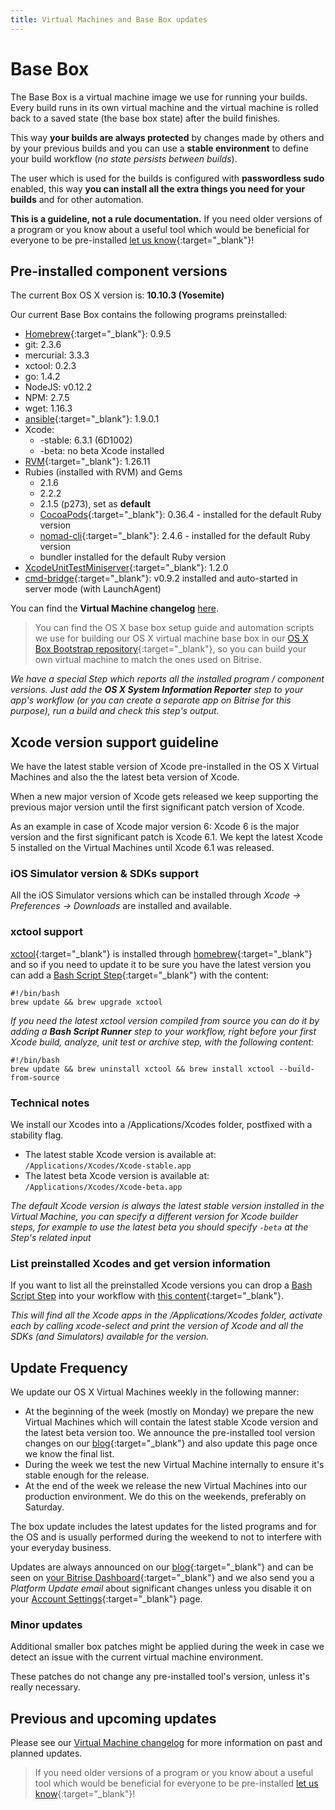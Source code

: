 ```yaml
---
title: Virtual Machines and Base Box updates
---
```


# Base Box

The Base Box is a virtual machine image we use for running your builds.
Every build runs in its own virtual machine and the virtual machine is
rolled back to a saved state (the base box state) after the build finishes.

This way **your builds are always protected** by changes made by others and
by your previous builds and you can use a **stable environment** to
define your build workflow (*no state persists between builds*).

The user which is used for the builds is configured with **passwordless sudo** enabled,
this way **you can install all the extra things you need for your builds**
and for other automation.

**This is a guideline, not a rule documentation.**
If you need older versions of a program or you know about a useful tool
which would be beneficial for everyone to be
pre-installed [let us know](http://www.bitrise.io/contact){:target="_blank"}!


## Pre-installed component versions

The current Box OS X version is: **10.10.3 (Yosemite)**

Our current Base Box contains the following programs preinstalled:

* [Homebrew](http://brew.sh/){:target="_blank"}: 0.9.5
* git: 2.3.6
* mercurial: 3.3.3
* xctool: 0.2.3
* go: 1.4.2
* NodeJS: v0.12.2
* NPM: 2.7.5
* wget: 1.16.3
* [ansible](http://www.ansible.com/home){:target="_blank"}: 1.9.0.1
* Xcode:
  * -stable: 6.3.1 (6D1002)
  * -beta: no beta Xcode installed
* [RVM](http://rvm.io/){:target="_blank"}: 1.26.11
* Rubies (installed with RVM) and Gems
  * 2.1.6
  * 2.2.2
  * 2.1.5 (p273), set as **default**
  * [CocoaPods](http://cocoapods.org/){:target="_blank"}: 0.36.4 - installed for the default Ruby version
  * [nomad-cli](http://nomad-cli.com/){:target="_blank"}: 2.4.6 - installed for the default Ruby version
  * bundler installed for the default Ruby version
* [XcodeUnitTestMiniserver](https://github.com/bitrise-io/xcodebuild-unittest-miniserver){:target="_blank"}: 1.2.0
* [cmd-bridge](https://github.com/bitrise-io/cmd-bridge){:target="_blank"}: v0.9.2 installed and auto-started in server mode (with LaunchAgent)

You can find the **Virtual Machine changelog** [here](/docs/vm-box-changelog.html).

> You can find the OS X base box setup guide and automation scripts
> we use for building our OS X virtual machine base box
> in our [OS X Box Bootstrap repository](https://github.com/bitrise-io/osx-box-bootstrap){:target="_blank"},
> so you can build your own virtual machine to match the ones used on Bitrise.

*We have a special Step which reports all the installed program / component versions.
Just add the **OS X System Information Reporter** step
to your app's workflow (or you can create a separate app on Bitrise
for this purpose), run a build and check this step's output.*


## Xcode version support guideline

We have the latest stable version of Xcode pre-installed in the OS X Virtual Machines and also the the latest beta version of Xcode.

When a new major version of Xcode gets released we keep supporting the previous major version until the first significant patch version of Xcode.

As an example in case of Xcode major version 6: Xcode 6 is the major version and the first significant patch is Xcode 6.1. We kept the latest Xcode 5 installed on the Virtual Machines until Xcode 6.1 was released.


### iOS Simulator version & SDKs support

All the iOS Simulator versions which can be installed
through *Xcode -> Preferences -> Downloads* are installed and available.

### xctool support

[xctool](https://github.com/facebook/xctool){:target="_blank"} is installed through [homebrew](http://brew.sh/){:target="_blank"} and so if you need to update it
to be sure you have the latest version you can add a [Bash Script Step](https://github.com/bitrise-io/steps-bash-script){:target="_blank"}
with the content:

    #!/bin/bash
    brew update && brew upgrade xctool

*If you need the latest xctool version compiled from source
you can do it by adding a **Bash Script Runner** step
to your workflow, right before your first Xcode build, analyze, unit test or archive step, with the following content:*

    #!/bin/bash
    brew update && brew uninstall xctool && brew install xctool --build-from-source

### Technical notes

We install our Xcodes into a /Applications/Xcodes folder, postfixed with
a stability flag.

* The latest stable Xcode version is available at: `/Applications/Xcodes/Xcode-stable.app`
* The latest beta Xcode version is available at: `/Applications/Xcodes/Xcode-beta.app`

*The default Xcode version is always the latest stable version
installed in the Virtual Machine, you can specify a different version
for Xcode builder steps, for example to use the latest beta
you should specify `-beta` at the Step's related input*

### List preinstalled Xcodes and get version information

If you want to list all the preinstalled Xcode versions you can drop
a [Bash Script Step](https://github.com/bitrise-io/steps-bash-script) into your
workflow with [this content](https://github.com/bitrise-io/bitrise-script-collection/blob/master/bash/list_available_xcodes_and_sdks.sh){:target="_blank"}.

*This will find all the Xcode apps in the /Applications/Xcodes folder,
activate each by calling xcode-select and print the version of Xcode
and all the SDKs (and Simulators) available for the version.*

## Update Frequency

We update our OS X Virtual Machines weekly in the following manner:

* At the beginning of the week (mostly on Monday) we prepare the new Virtual Machines which will contain the latest stable Xcode version and the latest beta version too. We announce the pre-installed tool version changes on our [blog](http://blog.bitrise.io/){:target="_blank"} and also update this page once we know the final list.
* During the week we test the new Virtual Machine internally to ensure it's stable enough for the release.
* At the end of the week we release the new Virtual Machines into our production environment. We do this on the weekends, preferably on Saturday.

The box update includes the latest updates for the listed programs and for the OS
and is usually performed during the weekend to not to interfere
with your everyday business.

Updates are always announced on our [blog](http://blog.bitrise.io/){:target="_blank"}
and can be seen on [your Bitrise Dashboard](http://www.bitrise.io/dashboard){:target="_blank"} and we also send you
a *Platform Update email* about significant changes unless you disable it on
your [Account Settings](https://www.bitrise.io/me/profile){:target="_blank"} page.


### Minor updates

Additional smaller box patches might be applied during the week
in case we detect an issue with the current virtual machine environment.

These patches do not change any pre-installed tool's version,
unless it's really necessary.


## Previous and upcoming updates

Please see our [Virtual Machine changelog](/docs/vm-box-changelog.html)
for more information on past and planned updates.



> If you need older versions of a program or you know about a useful tool
> which would be beneficial for everyone to be
> pre-installed [let us know](http://www.bitrise.io/contact){:target="_blank"}!
